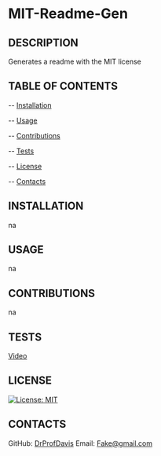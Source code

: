 # MIT-Readme-Gen

  ## DESCRIPTION
  Generates a readme with the MIT license

  ## TABLE OF CONTENTS
  -- [Installation](#installation)

  -- [Usage](#usage)

  -- [Contributions](#contributions)

  -- [Tests](#tests)

  -- [License](#license)

  -- [Contacts](#contacts)

  ## INSTALLATION
  na

  ## USAGE
  na

  ## CONTRIBUTIONS
  na

  ## TESTS
  [Video](https://drive.google.com/file/d/1O1k9JI3xqGpG4R5-w6X9Lk1O7kqP3lJd/view)

  ## LICENSE 
  [![License: MIT](https://img.shields.io/badge/License-MIT-yellow.svg)](https://opensource.org/licenses/MIT)

  ## CONTACTS
  GitHub: [DrProfDavis](https://github.com/DrProfDavis)
  Email: [Fake@gmail.com](mailto:Fake@gmail.com)


